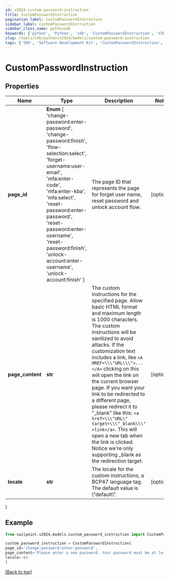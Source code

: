 ```yaml
---
id: v2024-custom-password-instruction
title: CustomPasswordInstruction
pagination_label: CustomPasswordInstruction
sidebar_label: CustomPasswordInstruction
sidebar_class_name: pythonsdk
keywords: ['python', 'Python', 'sdk', 'CustomPasswordInstruction', 'V2024CustomPasswordInstruction'] 
slug: /tools/sdk/python/v2024/models/custom-password-instruction
tags: ['SDK', 'Software Development Kit', 'CustomPasswordInstruction', 'V2024CustomPasswordInstruction']
---
```


# CustomPasswordInstruction


## Properties

Name | Type | Description | Notes
------------ | ------------- | ------------- | -------------
**page_id** |  **Enum** [  'change-password:enter-password',    'change-password:finish',    'flow-selection:select',    'forget-username:user-email',    'mfa:enter-code',    'mfa:enter-kba',    'mfa:select',    'reset-password:enter-password',    'reset-password:enter-username',    'reset-password:finish',    'unlock-account:enter-username',    'unlock-account:finish' ] | The page ID that represents the page for forget user name, reset password and unlock account flow. | [optional] 
**page_content** | **str** | The custom instructions for the specified page. Allow basic HTML format and maximum length is 1000 characters. The custom instructions will be sanitized to avoid attacks. If the customization text includes a link, like `<A HREF=\\\"URL\\\">...</A>` clicking on this will open the link on the current browser page. If you want your link to be redirected to a different page, please redirect it to \"_blank\" like this: `<a href=\\\"URL\" target=\\\"_blank\\\" >link</a>`. This will open a new tab when the link is clicked. Notice we're only supporting _blank as the redirection target.  | [optional] 
**locale** | **str** | The locale for the custom instructions, a BCP47 language tag. The default value is \\\"default\\\". | [optional] 
}

## Example

```python
from sailpoint.v2024.models.custom_password_instruction import CustomPasswordInstruction

custom_password_instruction = CustomPasswordInstruction(
page_id='change-password:enter-password',
page_content='Please enter a new password. Your password must be at least 8 characters long and contain at least one number and one letter.',
locale='en'
)

```
[[Back to top]](#) 

